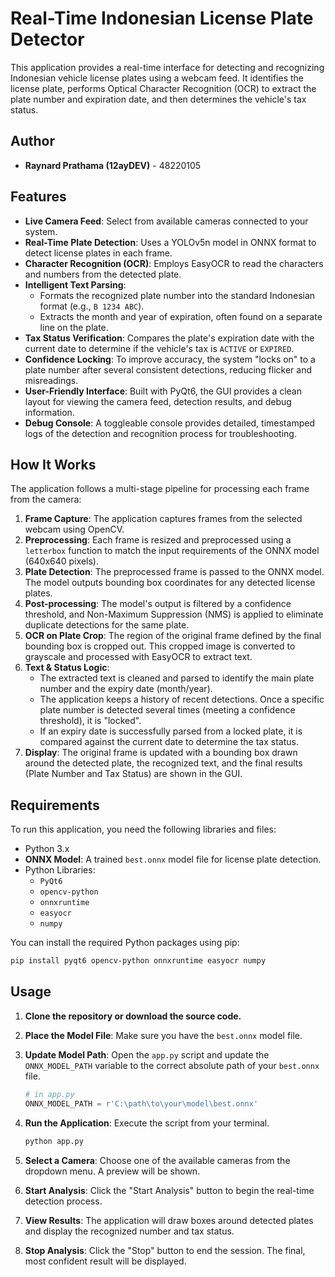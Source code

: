 # Real-Time Indonesian License Plate Detector

This application provides a real-time interface for detecting and recognizing Indonesian vehicle license plates using a webcam feed. It identifies the license plate, performs Optical Character Recognition (OCR) to extract the plate number and expiration date, and then determines the vehicle's tax status.

## Author

* **Raynard Prathama (12ayDEV)** - 48220105

## Features

* **Live Camera Feed**: Select from available cameras connected to your system.
* **Real-Time Plate Detection**: Uses a YOLOv5n model in ONNX format to detect license plates in each frame.
* **Character Recognition (OCR)**: Employs EasyOCR to read the characters and numbers from the detected plate.
* **Intelligent Text Parsing**:
    * Formats the recognized plate number into the standard Indonesian format (e.g., `B 1234 ABC`).
    * Extracts the month and year of expiration, often found on a separate line on the plate.
* **Tax Status Verification**: Compares the plate's expiration date with the current date to determine if the vehicle's tax is `ACTIVE` or `EXPIRED`.
* **Confidence Locking**: To improve accuracy, the system "locks on" to a plate number after several consistent detections, reducing flicker and misreadings.
* **User-Friendly Interface**: Built with PyQt6, the GUI provides a clean layout for viewing the camera feed, detection results, and debug information.
* **Debug Console**: A toggleable console provides detailed, timestamped logs of the detection and recognition process for troubleshooting.

## How It Works

The application follows a multi-stage pipeline for processing each frame from the camera:

1.  **Frame Capture**: The application captures frames from the selected webcam using OpenCV.
2.  **Preprocessing**: Each frame is resized and preprocessed using a `letterbox` function to match the input requirements of the ONNX model (640x640 pixels).
3.  **Plate Detection**: The preprocessed frame is passed to the ONNX model. The model outputs bounding box coordinates for any detected license plates.
4.  **Post-processing**: The model's output is filtered by a confidence threshold, and Non-Maximum Suppression (NMS) is applied to eliminate duplicate detections for the same plate.
5.  **OCR on Plate Crop**: The region of the original frame defined by the final bounding box is cropped out. This cropped image is converted to grayscale and processed with EasyOCR to extract text.
6.  **Text & Status Logic**:
    * The extracted text is cleaned and parsed to identify the main plate number and the expiry date (month/year).
    * The application keeps a history of recent detections. Once a specific plate number is detected several times (meeting a confidence threshold), it is "locked".
    * If an expiry date is successfully parsed from a locked plate, it is compared against the current date to determine the tax status.
7.  **Display**: The original frame is updated with a bounding box drawn around the detected plate, the recognized text, and the final results (Plate Number and Tax Status) are shown in the GUI.

## Requirements

To run this application, you need the following libraries and files:

* Python 3.x
* **ONNX Model**: A trained `best.onnx` model file for license plate detection.
* Python Libraries:
    * `PyQt6`
    * `opencv-python`
    * `onnxruntime`
    * `easyocr`
    * `numpy`

You can install the required Python packages using pip:

```bash
pip install pyqt6 opencv-python onnxruntime easyocr numpy
```

## Usage

1.  **Clone the repository or download the source code.**
2.  **Place the Model File**: Make sure you have the `best.onnx` model file.
3.  **Update Model Path**: Open the `app.py` script and update the `ONNX_MODEL_PATH` variable to the correct absolute path of your `best.onnx` file.

    ```python
    # in app.py
    ONNX_MODEL_PATH = r'C:\path\to\your\model\best.onnx' 
    ```

4.  **Run the Application**: Execute the script from your terminal.

    ```bash
    python app.py
    ```

5.  **Select a Camera**: Choose one of the available cameras from the dropdown menu. A preview will be shown.
6.  **Start Analysis**: Click the "Start Analysis" button to begin the real-time detection process.
7.  **View Results**: The application will draw boxes around detected plates and display the recognized number and tax status.
8.  **Stop Analysis**: Click the "Stop" button to end the session. The final, most confident result will be displayed.

